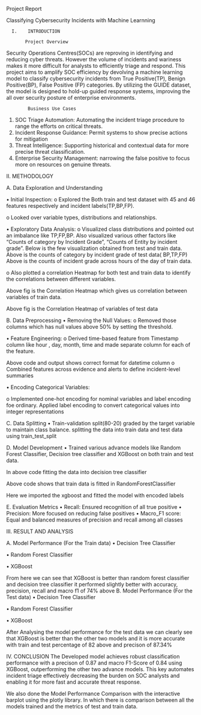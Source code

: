
Project Report

Classifying Cybersecurity Incidents with Machine Learnning


      I.	INTRODUCTION

           Project Overview 

Security Operations Centres(SOCs) are reproving in identifying and reducing cyber threats. However the volume of incidents and wariness makes it more difficult for analysts to efficiently triage and respond. This project aims to amplify SOC efficiency by devolving a machine learning model to classify cybersecurity incidents from True Positive(TP), Benign Positive(BP), False Positive (FP) categories. By utilizing the GUIDE dataset, the model is designed to hold-up guided response systems, improving the all over security posture of enterprise environments.


            Business Use Cases
1.	SOC Triage Automation: Automating the incident triage procedure to range the efforts on critical threats.
2.	Incident Response Guidance: Permit systems to show precise actions for mitigation
3.	Threat Intelligence: Supporting historical and contextual data for more precise threat classification.
4.	Enterprise Security Management: narrowing the false positive to focus more on resources on genuine threats. 


II.	METHODOLOGY

A.	Data Exploration and Understanding

•	Initial Inspection:
o	Explored the Both train and test dataset with 45 and 46 features respectively and incident labels(TP,BP,FP).
  

o	Looked over variable types, distributions and relationships. 

•	Exploratory Data Analysis:
o	Visualized class distributions and pointed out an imbalance like TP,FP,BP. Also visualized various other factors like “Counts of category by Incident Grade”, “Counts of Entity by incident grade”. Below is the few  visualization obtained from test and train data.
 Above is the counts of category by incident grade of test data( BP,TP,FP)
 Above is the counts of incident grade across hours of the day of train data.

o	Also plotted a correlation Heatmap for both test and train data to identify the correlations between different variables.

 
Above fig is the Correlation Heatmap which gives us correlation between variables of train data.
 
Above fig is the Correlation Heatmap of variables of test data

B.	Data Preprocessing
•	Removing the Null Values:
o	Removed those columns which has null values above 50% by setting the threshold.

•	Feature Engineering:
o	Derived time-based feature from Timestamp column like hour , day, month, time and made separate column for each of the feature.
 
Above code and output shows correct format for datetime column
o	Combined features across evidence and alerts to define incident-level summaries

•	Encoding Categorical Variables:

o	Implemented one-hot encoding for nominal variables and label encoding foe ordinary. 
 Applied label encoding to convert categorical values into integer representations

C.	Data Splitting
•	Train-validation split(80-20) graded by the target variable to maintain class balance.
 splitting the data into train data and test data using train_test_split

D.	Model Development 
•	Trained various advance models like Random Forest Classifier, Decision tree classifier and XGBoost on both train and test data.
 
In above code fitting the data into decision tree classifier
 
Above code shows that train data is fitted in RandomForestClassifier
 
Here we imported the xgboost and fitted the model with encoded labels

E.	Evaluation Metrics
•	Recall: Ensured recognition of all true positive
•	Precision: More focused on reducing false positives 
•	Macro_F1 score: Equal and balanced measures of precision and recall among all classes



III.	RESULT AND ANALYSIS

A.	Model Performance  (For the Train data)
•	Decision Tree Classifier
 
•	Random Forest Classifier
 
•	XGBoost
 
From here we can see that XGBoost is better than random forest classifier and decision tree classifier it performed slightly better with accuracy, precision, recall and macro f1 of 74% above
B.	 Model Performance (For the Test data)
•	Decision Tree Classifier
 
•	Random Forest Classifier
 
•	XGBoost
 
After Analysing the model performance for the test data we can clearly see that XGBoost is better than the other two models and it is more accurate with train and test percentage of 82 above and precison of 87.34%

IV.	CONCLUSION
The Developed model achieves robust classification performance with a precison of 0.87 and macro F1-Score of 0.84 using XGBoost, outperforming the other two advance models. This key automates incident triage effectively decreasing the burden on SOC analysts and enabling it for more fast and accurate threat response.

We also done the Model Performance Comparison with the interactive barplot using the plotly library. In which there is comparison between all the models trained and the metrics of test and train data.
 


